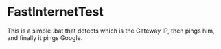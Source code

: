 # FastInternetTest
This is a simple .bat that detects which is the Gateway IP, then pings him, and finally it pings Google. 
